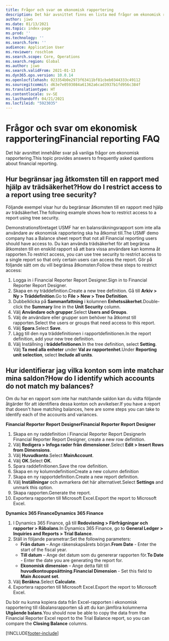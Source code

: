 ```yaml
---
title: Frågor och svar om ekonomisk rapportering
description: Det här avsnittet finns en lista med frågor om ekonomisk rapportering som andra användare har haft.
author: jiwo
ms.date: 01/13/2021
ms.topic: index-page
ms.prod: ''
ms.technology: ''
ms.search.form: ''
audience: Application User
ms.reviewer: roschlom
ms.search.scope: Core, Operations
ms.search.region: Global
ms.author: jiwo
ms.search.validFrom: 2021-01-13
ms.dyn365.ops.version: 10.0.14
ms.openlocfilehash: 023354b0e2973f63411bf81cbeb0344333c49112
ms.sourcegitcommit: d63e7e0593084a61362a6cad3937b1fd956c384f
ms.translationtype: HT
ms.contentlocale: sv-SE
ms.lasthandoff: 04/21/2021
ms.locfileid: "5923035"
---
```

# <a name="financial-reporting-faq"></a><span data-ttu-id="cb9ba-103">Frågor och svar om ekonomisk rapportering</span><span class="sxs-lookup"><span data-stu-id="cb9ba-103">Financial reporting FAQ</span></span> 

<span data-ttu-id="cb9ba-104">Det här avsnittet innehåller svar på vanliga frågor om ekonomisk rapportering.</span><span class="sxs-lookup"><span data-stu-id="cb9ba-104">This topic provides answers to frequently asked questions about financial reporting.</span></span> 

## <a name="how-do-i-restrict-access-to-a-report-using-tree-security"></a><span data-ttu-id="cb9ba-105">Hur begränsar jag åtkomsten till en rapport med hjälp av trädsäkerhet?</span><span class="sxs-lookup"><span data-stu-id="cb9ba-105">How do I restrict access to a report using tree security?</span></span>

<span data-ttu-id="cb9ba-106">Följande exempel visar hur du begränsar åtkomsten till en rapport med hjälp av trädsäkerhet.</span><span class="sxs-lookup"><span data-stu-id="cb9ba-106">The following example shows how to restrict access to a report using tree security.</span></span>

<span data-ttu-id="cb9ba-107">Demonstrationsföretaget USMF har en balansräkningsrapport som inte alla användare av ekonomisk rapportering ska ha åtkomst till.</span><span class="sxs-lookup"><span data-stu-id="cb9ba-107">The USMF demo company has a Balance sheet report that not all Financial reporting users should have access to.</span></span> <span data-ttu-id="cb9ba-108">Du kan använda trädsäkerhet för att begränsa åtkomsten till en enskild rapport så att bara vissa användare kan komma åt rapporten.</span><span class="sxs-lookup"><span data-stu-id="cb9ba-108">To restrict access, you can use tree security to restrict access to a single report so that only certain users can access the report.</span></span> <span data-ttu-id="cb9ba-109">Gör på följande sätt om du vill begränsa åtkomsten:</span><span class="sxs-lookup"><span data-stu-id="cb9ba-109">Follow these steps to restrict access:</span></span> 

1. <span data-ttu-id="cb9ba-110">Logga in i Financial Reporter Report Designer.</span><span class="sxs-lookup"><span data-stu-id="cb9ba-110">Sign in to Financial Reporter Report Designer.</span></span>
2. <span data-ttu-id="cb9ba-111">Skapa en ny träddefinition.</span><span class="sxs-lookup"><span data-stu-id="cb9ba-111">Create a new tree definition.</span></span> <span data-ttu-id="cb9ba-112">Gå till **Arkiv > Ny > Träddefinition**.</span><span class="sxs-lookup"><span data-stu-id="cb9ba-112">Go to **File > New > Tree Definition**.</span></span>
3. <span data-ttu-id="cb9ba-113">Dubbelklicka på **Sammanfattning** i kolumnen **Enhetssäkerhet**.</span><span class="sxs-lookup"><span data-stu-id="cb9ba-113">Double-click the **Summary** line in the **Unit Security** column.</span></span>
4. <span data-ttu-id="cb9ba-114">Välj **Användare och grupper**.</span><span class="sxs-lookup"><span data-stu-id="cb9ba-114">Select **Users and Groups**.</span></span>  
5. <span data-ttu-id="cb9ba-115">Välj de användare eller grupper som behöver ha åtkomst till rapporten.</span><span class="sxs-lookup"><span data-stu-id="cb9ba-115">Select the users or groups that need access to this report.</span></span> 
6. <span data-ttu-id="cb9ba-116">Välj **Spara**.</span><span class="sxs-lookup"><span data-stu-id="cb9ba-116">Select **Save**.</span></span>
7. <span data-ttu-id="cb9ba-117">Lägg till den nya träddefinitionen i rapportdefinitionen.</span><span class="sxs-lookup"><span data-stu-id="cb9ba-117">In the report definition, add your new tree definition.</span></span>
8. <span data-ttu-id="cb9ba-118">Välj Inställning i **träddefinitionen**.</span><span class="sxs-lookup"><span data-stu-id="cb9ba-118">In the tree definition, select **Setting**.</span></span> <span data-ttu-id="cb9ba-119">Välj **Ta med alla enheter** under **Val av rapportenhet**.</span><span class="sxs-lookup"><span data-stu-id="cb9ba-119">Under **Reporting unit selection**, select **Include all units**.</span></span>

## <a name="how-do-i-identify-which-accounts-do-not-match-my-balances"></a><span data-ttu-id="cb9ba-120">Hur identifierar jag vilka konton som inte matchar mina saldon?</span><span class="sxs-lookup"><span data-stu-id="cb9ba-120">How do I identify which accounts do not match my balances?</span></span>

<span data-ttu-id="cb9ba-121">Om du har en rapport som inte har matchande saldon kan du vidta följande åtgärder för att identifiera dessa konton och avvikelser.</span><span class="sxs-lookup"><span data-stu-id="cb9ba-121">If you have a report that doesn't have matching balances, here are some steps you can take to identify each of the accounts and variances.</span></span> 

<span data-ttu-id="cb9ba-122">**Financial Reporter Report Designer**</span><span class="sxs-lookup"><span data-stu-id="cb9ba-122">**Financial Reporter Report Designer**</span></span>
1. <span data-ttu-id="cb9ba-123">Skapa en ny raddefinition i Financial Reporter Report Designer</span><span class="sxs-lookup"><span data-stu-id="cb9ba-123">In Financial Reporter Report Designer, create a new row definition.</span></span> 
2. <span data-ttu-id="cb9ba-124">Välj **Redigera > Infoga rader från dimensioner**.</span><span class="sxs-lookup"><span data-stu-id="cb9ba-124">Select **Edit > Insert Rows from Dimensions**.</span></span>
3. <span data-ttu-id="cb9ba-125">Välj **Huvudkonto**.</span><span class="sxs-lookup"><span data-stu-id="cb9ba-125">Select **MainAccount**.</span></span>  
4. <span data-ttu-id="cb9ba-126">Välj **OK**.</span><span class="sxs-lookup"><span data-stu-id="cb9ba-126">Select **OK**.</span></span>
5. <span data-ttu-id="cb9ba-127">Spara raddefinitionen.</span><span class="sxs-lookup"><span data-stu-id="cb9ba-127">Save the row definition.</span></span>
6. <span data-ttu-id="cb9ba-128">Skapa en ny kolumndefinition</span><span class="sxs-lookup"><span data-stu-id="cb9ba-128">Create a new column definition</span></span>
7. <span data-ttu-id="cb9ba-129">Skapa en ny rapportdefinition.</span><span class="sxs-lookup"><span data-stu-id="cb9ba-129">Create a new report definition.</span></span>
8. <span data-ttu-id="cb9ba-130">Välj **Inställningar** och avmarkera det här alternativet.</span><span class="sxs-lookup"><span data-stu-id="cb9ba-130">Select **Settings** and unmark this option.</span></span>  
9. <span data-ttu-id="cb9ba-131">Skapa rapporten.</span><span class="sxs-lookup"><span data-stu-id="cb9ba-131">Generate the report.</span></span> 
10. <span data-ttu-id="cb9ba-132">Exportera rapporten till Microsoft Excel.</span><span class="sxs-lookup"><span data-stu-id="cb9ba-132">Export the report to Microsoft Excel.</span></span>

<span data-ttu-id="cb9ba-133">**Dynamics 365 Finance**</span><span class="sxs-lookup"><span data-stu-id="cb9ba-133">**Dynamics 365 Finance**</span></span> 
1. <span data-ttu-id="cb9ba-134">I Dynamics 365 Finance, gå till **Redovisning > Förfrågningar och rapporter > Råbalans**.</span><span class="sxs-lookup"><span data-stu-id="cb9ba-134">In Dynamics 365 Finance, go to **General Ledger > Inquiries and Reports > Trial Balance**.</span></span>
2. <span data-ttu-id="cb9ba-135">Ställ in följande parametrar:</span><span class="sxs-lookup"><span data-stu-id="cb9ba-135">Set the following parameters:</span></span>
   - <span data-ttu-id="cb9ba-136">**Från datum** – Ange räkenskapsårets början.</span><span class="sxs-lookup"><span data-stu-id="cb9ba-136">**From Date** - Enter the start of the fiscal year.</span></span>
   - <span data-ttu-id="cb9ba-137">**Till datum** – Ange det datum som du genererar rapporten för.</span><span class="sxs-lookup"><span data-stu-id="cb9ba-137">**To Date** - Enter the date you are generating the report for.</span></span>
   - <span data-ttu-id="cb9ba-138">**Ekonomisk dimension** – Ange detta fält till **huvudkontouppsättning**.</span><span class="sxs-lookup"><span data-stu-id="cb9ba-138">**Financial Dimension** - Set this field to **Main Account set**.</span></span>
 3. <span data-ttu-id="cb9ba-139">Välj **Beräkna**.</span><span class="sxs-lookup"><span data-stu-id="cb9ba-139">Select **Calculate**.</span></span>
 4. <span data-ttu-id="cb9ba-140">Exportera rapporten till Microsoft Excel.</span><span class="sxs-lookup"><span data-stu-id="cb9ba-140">Export the report to Microsoft Excel.</span></span>

<span data-ttu-id="cb9ba-141">Du bör nu kunna kopiera data från Excel-rapporten i ekonomisk rapportering till råbalansrapporten så att du kan jämföra kolumnerna **Utgående balans**.</span><span class="sxs-lookup"><span data-stu-id="cb9ba-141">You should now be able to copy the data from the Financial Reporter Excel report to the Trial Balance report, so you can compare the **Closing Balance** columns.</span></span>

[!INCLUDE[footer-include](../../includes/footer-banner.md)]